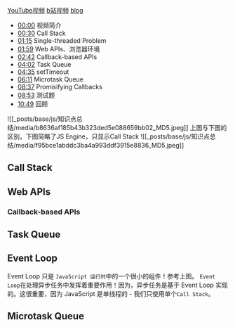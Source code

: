 [YouTube视频](https://www.youtube.com/watch?v=eiC58R16hb8&ab_channel=LydiaHallie)
[b站视频](https://www.bilibili.com/video/BV1iJ4m157Ya/?spm_id_from=333.999.0.0&vd_source=22af953ea4c09540ad1966711a2d53f0)
[blog](https://www.lydiahallie.com/blog/event-loop)

- [00:00](https://www.bilibili.com/video/BV1iJ4m157Ya/?t=0.347#t=0.35) 视频简介
- [00:30](https://www.bilibili.com/video/BV1iJ4m157Ya/?t=30.200167#t=30.20) Call Stack
- [01:15](https://www.bilibili.com/video/BV1iJ4m157Ya/?t=75.47154#t=01:15.47) Single-threaded Problem
- [01:59](https://www.bilibili.com/video/BV1iJ4m157Ya/?t=119.491738#t=01:59.49) Web APIs、浏览器环境
- [02:42](https://www.bilibili.com/video/BV1iJ4m157Ya/?t=162.391326#t=02:42.39) Callback-based APIs
- [04:02](https://www.bilibili.com/video/BV1iJ4m157Ya/?t=242.587872#t=04:02.59) Task Queue
- [04:35](https://www.bilibili.com/video/BV1iJ4m157Ya/?t=275.374264#t=04:35.37) setTimeout
- [06:11](https://www.bilibili.com/video/BV1iJ4m157Ya/?t=371.467821#t=06:11.47) Microtask Queue
- [08:37](https://www.bilibili.com/video/BV1iJ4m157Ya/?t=517.350741#t=08:37.35) Promisifying Callbacks
- [08:53](https://www.bilibili.com/video/BV1iJ4m157Ya/?t=533.216063#t=08:53.22) 测试题
- [10:49](https://www.bilibili.com/video/BV1iJ4m157Ya/?t=649.430338#t=10:49.43) 回顾

![[_posts/base/js/知识点总结/media/b8636af185b43b323ded5e088659bb02_MD5.jpeg]]
				上图与下图的区别，下图简略了JS Engine，只显示Call Stack
![[_posts/base/js/知识点总结/media/f95bce1abddc3ba4a993ddf3915e8836_MD5.jpeg]]

## Call Stack


## Web APIs


### Callback-based APIs

## Task Queue


## Event Loop
Event Loop 只是 `JavaScript 运行时`中的一个很小的组件！参考上图。
`Event Loop`在处理异步任务中发挥着重要作用！因为，异步任务是基于 Event Loop 实现的。这很重要，因为 JavaScript 是单线程的 - 我们只使用单个`Call Stack`。

## Microtask Queue


